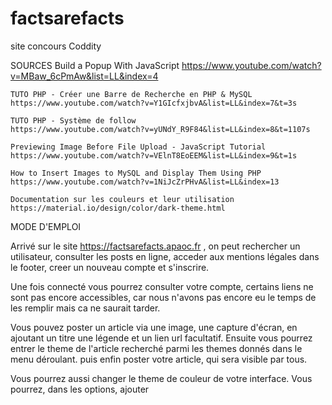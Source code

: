 # factsarefacts
site concours Coddity

SOURCES
    Build a Popup With JavaScript
    https://www.youtube.com/watch?v=MBaw_6cPmAw&list=LL&index=4

    TUTO PHP - Créer une Barre de Recherche en PHP & MySQL
    https://www.youtube.com/watch?v=Y1GIcfxjbvA&list=LL&index=7&t=3s

    TUTO PHP - Système de follow
    https://www.youtube.com/watch?v=yUNdY_R9F84&list=LL&index=8&t=1107s

    Previewing Image Before File Upload - JavaScript Tutorial
    https://www.youtube.com/watch?v=VElnT8EoEEM&list=LL&index=9&t=1s

    How to Insert Images to MySQL and Display Them Using PHP
    https://www.youtube.com/watch?v=1NiJcZrPHvA&list=LL&index=13
    
    Documentation sur les couleurs et leur utilisation
    https://material.io/design/color/dark-theme.html

MODE D'EMPLOI

Arrivé sur le site https://factsarefacts.apaoc.fr , on peut rechercher un utilisateur, consulter les posts en ligne, acceder aux mentions légales dans le footer, creer un nouveau compte et s'inscrire.

Une fois connecté vous pourrez consulter votre compte, certains liens ne sont pas encore accessibles, car  nous n'avons pas encore eu le temps de les remplir mais ca ne saurait tarder.

Vous pouvez poster un article via une image, une capture d'écran, en ajoutant un titre une légende et un lien url facultatif.
Ensuite vous pourrez entrer le theme de l'article recherché parmi les themes donnés dans le menu déroulant. puis enfin poster votre article, qui sera visible par tous.

Vous pourrez aussi changer le theme de couleur de votre interface.
Vous pourrez, dans les options, ajouter

